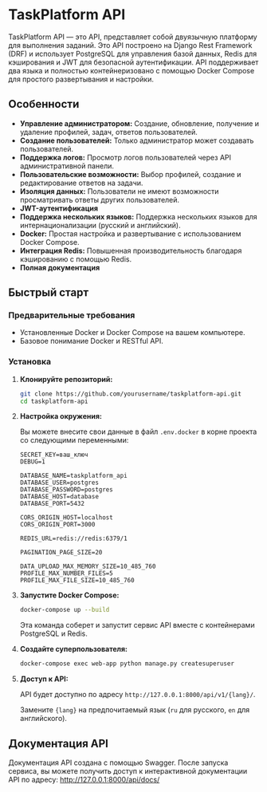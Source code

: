 # TaskPlatform API

TaskPlatform API — это API, представляет собой двуязычную платформу для выполнения заданий. Это API построено на Django Rest Framework (DRF) и использует PostgreSQL для управления базой данных, Redis для кэширования и JWT для безопасной аутентификации. API поддерживает два языка и полностью контейнеризовано с помощью Docker Compose для простого развертывания и настройки.

## Особенности

- **Управление администратором:** Создание, обновление, получение и удаление профилей, задач, ответов пользователей.
- **Создание пользователей:** Только администратор может создавать пользователей.
- **Поддержка логов:** Просмотр логов пользователей через API административной панели.
- **Пользовательские возможности:** Выбор профилей, создание и редактирование ответов на задачи.
- **Изоляция данных:** Пользователи не имеют возможности просматривать ответы других пользователей. 
- **JWT-аутентификация**
- **Поддержка нескольких языков:** Поддержка нескольких языков для интернационализации (русский и английский).
- **Docker:** Простая настройка и развертывание с использованием Docker Compose.
- **Интеграция Redis:** Повышенная производительность благодаря кэшированию с помощью Redis.
- **Полная документация**

## Быстрый старт

### Предварительные требования

- Установленные Docker и Docker Compose на вашем компьютере.
- Базовое понимание Docker и RESTful API.

### Установка

1. **Клонируйте репозиторий:**

    ```bash
    git clone https://github.com/yourusername/taskplatform-api.git
    cd taskplatform-api
    ```

2. **Настройка окружения:**

    Вы можете внесите свои данные в файл `.env.docker` в корне проекта со следующими переменными:

    ```env
    SECRET_KEY=ваш_ключ
    DEBUG=1
    
    DATABASE_NAME=taskplatform_api
    DATABASE_USER=postgres
    DATABASE_PASSWORD=postgres
    DATABASE_HOST=database
    DATABASE_PORT=5432
    
    CORS_ORIGIN_HOST=localhost
    CORS_ORIGIN_PORT=3000
    
    REDIS_URL=redis://redis:6379/1
    
    PAGINATION_PAGE_SIZE=20
    
    DATA_UPLOAD_MAX_MEMORY_SIZE=10_485_760
    PROFILE_MAX_NUMBER_FILES=5
    PROFILE_MAX_FILE_SIZE=10_485_760
    ```

3. **Запустите Docker Compose:**

    ```bash
    docker-compose up --build
    ```

    Эта команда соберет и запустит сервис API вместе с контейнерами PostgreSQL и Redis.

4. **Создайте суперпользователя:**

    ```bash
    docker-compose exec web-app python manage.py createsuperuser
    ```

5. **Доступ к API:**

    API будет доступно по адресу `http://127.0.0.1:8000/api/v1/{lang}/`.

    Замените `{lang}` на предпочитаемый язык (`ru` для русского, `en` для английского).

## Документация API

Документация API создана с помощью Swagger. После запуска сервиса, вы можете получить доступ к интерактивной документации API по адресу:
http://127.0.0.1:8000/api/docs/

